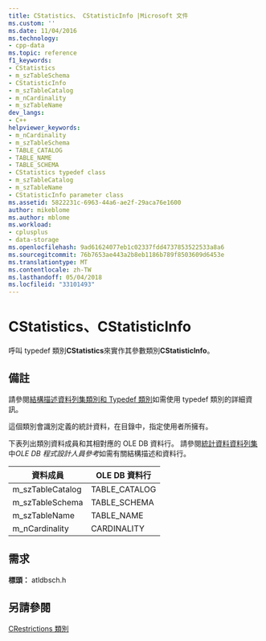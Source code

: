 ```yaml
---
title: CStatistics、 CStatisticInfo |Microsoft 文件
ms.custom: ''
ms.date: 11/04/2016
ms.technology:
- cpp-data
ms.topic: reference
f1_keywords:
- CStatistics
- m_szTableSchema
- CStatisticInfo
- m_szTableCatalog
- m_nCardinality
- m_szTableName
dev_langs:
- C++
helpviewer_keywords:
- m_nCardinality
- m_szTableSchema
- TABLE_CATALOG
- TABLE_NAME
- TABLE_SCHEMA
- CStatistics typedef class
- m_szTableCatalog
- m_szTableName
- CStatisticInfo parameter class
ms.assetid: 5822231c-6963-44a6-ae2f-29aca76e1600
author: mikeblome
ms.author: mblome
ms.workload:
- cplusplus
- data-storage
ms.openlocfilehash: 9ad61624077eb1c02337fdd4737853522533a8a6
ms.sourcegitcommit: 76b7653ae443a2b8eb1186b789f8503609d6453e
ms.translationtype: MT
ms.contentlocale: zh-TW
ms.lasthandoff: 05/04/2018
ms.locfileid: "33101493"
---
```

# <a name="cstatistics-cstatisticinfo"></a>CStatistics、CStatisticInfo
呼叫 typedef 類別**CStatistics**來實作其參數類別**CStatisticInfo**。  
  
## <a name="remarks"></a>備註  
 請參閱[結構描述資料列集類別和 Typedef 類別](../../data/oledb/schema-rowset-classes-and-typedef-classes.md)如需使用 typedef 類別的詳細資訊。  
  
 這個類別會識別定義的統計資料，在目錄中，指定使用者所擁有。  
  
 下表列出類別資料成員和其相對應的 OLE DB 資料行。 請參閱[統計資料資料列集](https://msdn.microsoft.com/en-us/library/ms715957.aspx)中*OLE DB 程式設計人員參考*如需有關結構描述和資料行。  
  
|資料成員|OLE DB 資料行|  
|------------------|--------------------|  
|m_szTableCatalog|TABLE_CATALOG|  
|m_szTableSchema|TABLE_SCHEMA|  
|m_szTableName|TABLE_NAME|  
|m_nCardinality|CARDINALITY|  
  
## <a name="requirements"></a>需求  
 **標頭：** atldbsch.h  
  
## <a name="see-also"></a>另請參閱  
 [CRestrictions 類別](../../data/oledb/crestrictions-class.md)